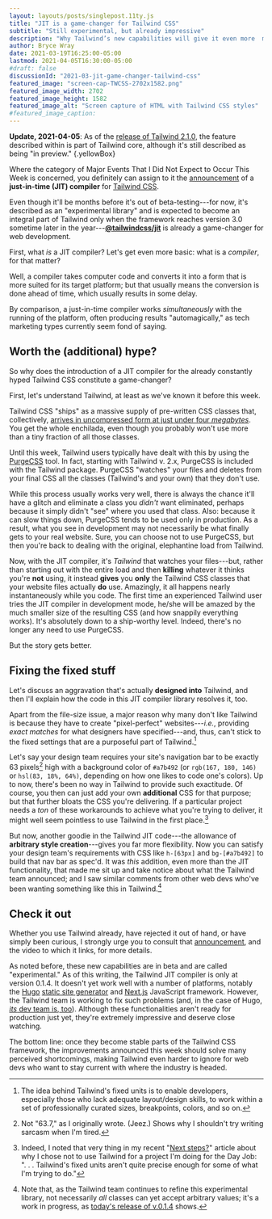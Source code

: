 ```yaml
---
layout: layouts/posts/singlepost.11ty.js
title: "JIT is a game-changer for Tailwind CSS"
subtitle: "Still experimental, but already impressive"
description: "Why Tailwind’s new capabilities will give it even more  momentum among web developers."
author: Bryce Wray
date: 2021-03-19T16:25:00-05:00
lastmod: 2021-04-05T16:30:00-05:00
#draft: false
discussionId: "2021-03-jit-game-changer-tailwind-css"
featured_image: "screen-cap-TWCSS-2702x1582.png"
featured_image_width: 2702
featured_image_height: 1582
featured_image_alt: "Screen capture of HTML with Tailwind CSS styles"
#featured_image_caption:
---
```


**Update, 2021-04-05**: As of the [release of Tailwind 2.1.0](https://blog.tailwindcss.com/tailwindcss-2-1), the feature described within is part of Tailwind core, although it's still described as being "in preview."
{.yellowBox}

Where the category of Major Events That I Did Not Expect to Occur This Week is concerned, you definitely can assign to it the [announcement](https://blog.tailwindcss.com/just-in-time-the-next-generation-of-tailwind-css) of a **just-in-time (JIT) compiler** for [Tailwind CSS](https://tailwindcss.com).

Even though it'll be months before it's out of beta-testing---for now, it's described as an "experimental library" and is expected to become an integral part of Tailwind only when the framework reaches version 3.0 sometime later in the year---**[@tailwindcss/jit](https://github.com/tailwindlabs/tailwindcss-jit)** is already a game-changer for web development.

First, what *is* a JIT compiler? Let's get even more basic: what is a *compiler*, for that matter?

Well, a compiler takes computer code and converts it into a form that is more suited for its target platform; but that usually means the conversion is done ahead of time, which usually results in some delay.

By comparison, a just-in-time compiler works *simultaneously* with the running of the platform, often producing results "automagically," as tech marketing types currently seem fond of saying.

## Worth the (additional) hype?

So why does the introduction of a JIT compiler for the already constantly hyped Tailwind CSS constitute a game-changer?

First, let's understand Tailwind, at least as we've known it before this week.

Tailwind CSS "ships" as a massive supply of pre-written CSS classes that, collectively, [arrives in uncompressed form at just under four *megabytes*](https://tailwindcss.com/docs/optimizing-for-production). You get the whole enchilada, even though you probably won't use more than a tiny fraction of all those classes.

Until this week, Tailwind users typically have dealt with this by using the [PurgeCSS](https://purgecss.com/) tool. In fact, starting with Tailwind v. 2.x, PurgeCSS is included with the Tailwind package. PurgeCSS "watches" your files and deletes from your final CSS all the classes (Tailwind's and your own) that they don't use.

While this process usually works very well, there is always the chance it'll have a glitch and eliminate a class you *didn't* want eliminated, perhaps because it simply didn't "see" where you used that class. Also: because it can slow things down, PurgeCSS tends to be used only in production. As a result, what you see in development may not necessarily be what finally gets to your real website. Sure, you can choose not to use PurgeCSS, but then you're back to dealing with the original, elephantine load from Tailwind.

Now, with the JIT compiler, it's *Tailwind* that watches your files---but, rather than starting out with the entire load and then **killing** whatever it thinks you're **not** using, it instead **gives** you **only** the Tailwind CSS classes that your website files actually **do** use. Amazingly, it all happens nearly instantaneously while you code. The first time an experienced Tailwind user tries the JIT compiler in development mode, he/she will be amazed by the much smaller size of the resulting CSS (and how snappily everything works). It's absolutely down to a ship-worthy level. Indeed, there's no longer any need to use PurgeCSS.

But the story gets better.

## Fixing the fixed stuff

Let's discuss an aggravation that's actually **designed into** Tailwind, and then I'll explain how the code in this JIT compiler library resolves it, too.

Apart from the file-size issue, a major reason why many don't like Tailwind is because they have to create "pixel-perfect" websites---*i.e.*, providing *exact matches* for what designers have specified---and, thus, can't stick to the fixed settings that are a purposeful part of Tailwind.[^whyUnits]

[^whyUnits]: The idea behind Tailwind's fixed units is to enable developers, especially those who lack adequate layout/design skills, to work within a set of professionally curated sizes, breakpoints, colors, and so on.

Let's say your design team requires your site's navigation bar to be exactly 63 pixels[^dotPixels] high with a background color of `#a7b492` (or `rgb(167, 180, 146)` or `hsl(83, 18%, 64%)`, depending on how one likes to code one's colors). Up to now, there's been no way in Tailwind to provide such exactitude. Of course, you then can just add your own **additional** CSS for that purpose; but that further bloats the CSS you're delivering. If a particular project needs a *ton* of these workarounds to achieve what you're trying to deliver, it might well seem pointless to use Tailwind in the first place.[^myUnits]

[^dotPixels]: Not "63.7," as I originally wrote. (Jeez.) Shows why I shouldn't try writing sarcasm when I'm tired.

[^myUnits]: Indeed, I noted that very thing in my recent "[Next steps?](/posts/2021/03/next-steps)" article about why I chose not to use Tailwind for a project I'm doing for the Day Job: ".&nbsp;.&nbsp;.&nbsp;Tailwind's fixed units aren't quite precise enough for some of what I'm trying to do."

But now, another goodie in the Tailwind JIT code---the allowance of **arbitrary style creation**---gives you far more flexibility. Now you can satisfy your design team's requirements with CSS like `h-[63px]` and `bg-[#a7b492]` to build that nav bar as spec'd. It was *this* addition, even more than the JIT functionality, that made me sit up and take notice about what the Tailwind team announced; and I saw similar comments from other web devs who've been wanting something like this in Tailwind.[^arbs]

[^arbs]: Note that, as the Tailwind team continues to refine this experimental library, not necessarily *all* classes can yet accept arbitrary values; it's a work in progress, as [today's release of v.0.1.4](https://github.com/tailwindlabs/tailwindcss-jit/releases/tag/v0.1.4) shows.

## Check it out

Whether you use Tailwind already, have rejected it out of hand, or have simply been curious, I strongly urge you to consult that [announcement](https://blog.tailwindcss.com/just-in-time-the-next-generation-of-tailwind-css), and the video to which it links, for more details.

As noted before, these new capabilities are in beta and are called "experimental." As of this writing, the Tailwind JIT compiler is only at version 0.1.4. It doesn't yet work well with a number of platforms, notably the [Hugo](https://gohugo.io) [static site generator](https://jamstack.org/generators) and [Next.js](https://nextjs.org) JavaScript framework. However, the Tailwind team is working to fix such problems (and, in the case of Hugo, [*its* dev team is, too](https://github.com/gohugoio/hugo/pull/8345)). Although these functionalities aren't ready for production just yet, they're extremely impressive and deserve close watching.

The bottom line: once they become stable parts of the Tailwind CSS framework, the improvements announced this week should solve many perceived shortcomings, making Tailwind even harder to ignore for web devs who want to stay current with where the industry is headed.